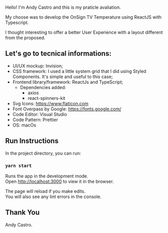 Hello! I'm Andy Castro and this is my praticle avaliation.

My choose was to develop the OnSign TV Temperature using ReactJS with Typescript.

I thought interesting to offer a better User Experience with a layout different from the proposed.

## Let's go to tecnical informations:

- UI/UX mockup: Invision;
- CSS framework: I used a little system grid that I did using Styled Components. It's simple and useful to this case;
- Frontend library/framework: ReactJs and TypeScript;
  - Dependencies added:
    - axios
    - react-spinners-kit
- Svg Icons: https://www.flaticon.com
- Font Overpass by Google: https://fonts.google.com/
- Code Editor: Visual Studio
- Code Pattern: Prettier
- OS: macOs

## Run Instructions

In the project directory, you can run:

### `yarn start`

Runs the app in the development mode.<br />
Open [http://localhost:3000](http://localhost:3000) to view it in the browser.

The page will reload if you make edits.<br />
You will also see any lint errors in the console.

## Thank You

Andy Castro.
